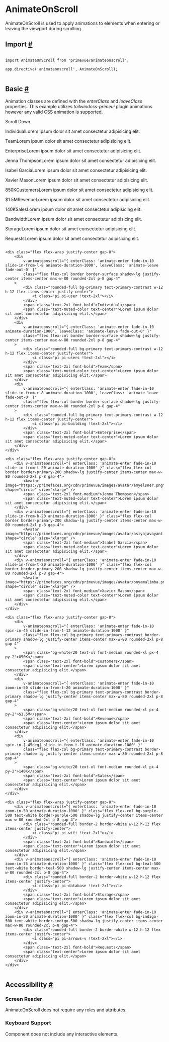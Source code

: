 # AnimateOnScroll

AnimateOnScroll is used to apply animations to elements when entering or leaving the viewport during scrolling.

## Import [#](https://primevue.org/animateonscroll/#import)

```

import AnimateOnScroll from 'primevue/animateonscroll';

app.directive('animateonscroll', AnimateOnScroll);


```

## Basic [#](https://primevue.org/animateonscroll/#basic)

Animation classes are defined with the *enterClass* and *leaveClass* properties. This example utilizes *tailwindcss-primeui* plugin animations however any valid CSS animation is supported.

Scroll Down

IndividualLorem ipsum dolor sit amet consectetur adipisicing elit.

TeamLorem ipsum dolor sit amet consectetur adipisicing elit.

EnterpriseLorem ipsum dolor sit amet consectetur adipisicing elit.

Jenna ThompsonLorem ipsum dolor sit amet consectetur adipisicing elit.

Isabel GarciaLorem ipsum dolor sit amet consectetur adipisicing elit.

Xavier MasonLorem ipsum dolor sit amet consectetur adipisicing elit.

850KCustomersLorem ipsum dolor sit amet consectetur adipisicing elit.

$1.5MRevenueLorem ipsum dolor sit amet consectetur adipisicing elit.

140KSalesLorem ipsum dolor sit amet consectetur adipisicing elit.

BandwidthLorem ipsum dolor sit amet consectetur adipisicing elit.

StorageLorem ipsum dolor sit amet consectetur adipisicing elit.

RequestsLorem ipsum dolor sit amet consectetur adipisicing elit.

```

<div class="flex flex-wrap justify-center gap-8">
    <div
        v-animateonscroll="{ enterClass: 'animate-enter fade-in-10 slide-in-from-l-8 animate-duration-1000', leaveClass: 'animate-leave fade-out-0' }"
        class="flex flex-col border border-surface shadow-lg justify-center items-center max-w-80 rounded-2xl p-8 gap-4"
    >
        <div class="rounded-full bg-primary text-primary-contrast w-12 h-12 flex items-center justify-center">
            <i class="pi pi-user !text-2xl"></i>
        </div>
        <span class="text-2xl font-bold">Individual</span>
        <span class="text-muted-color text-center">Lorem ipsum dolor sit amet consectetur adipisicing elit.</span>
    </div>
    <div
        v-animateonscroll="{ enterClass: 'animate-enter fade-in-10 animate-duration-1000', leaveClass: 'animate-leave fade-out-0' }"
        class="flex flex-col border border-surface shadow-lg justify-center items-center max-w-80 rounded-2xl p-8 gap-4"
    >
        <div class="rounded-full bg-primary text-primary-contrast w-12 h-12 flex items-center justify-center">
            <i class="pi pi-users !text-2xl"></i>
        </div>
        <span class="text-2xl font-bold">Team</span>
        <span class="text-muted-color text-center">Lorem ipsum dolor sit amet consectetur adipisicing elit.</span>
    </div>
    <div
        v-animateonscroll="{ enterClass: 'animate-enter fade-in-10 slide-in-from-r-8 animate-duration-1000', leaveClass: 'animate-leave fade-out-0' }"
        class="flex flex-col border border-surface shadow-lg justify-center items-center max-w-80 rounded-2xl p-8 gap-4"
    >
        <div class="rounded-full bg-primary text-primary-contrast w-12 h-12 flex items-center justify-center">
            <i class="pi pi-building !text-2xl"></i>
        </div>
        <span class="text-2xl font-bold">Enterprise</span>
        <span class="text-muted-color text-center">Lorem ipsum dolor sit amet consectetur adipisicing elit.</span>
    </div>
</div>

<div class="flex flex-wrap justify-center gap-8">
    <div v-animateonscroll="{ enterClass: 'animate-enter fade-in-10 slide-in-from-t-20 animate-duration-1000' }" class="flex flex-col border border-primary-200 shadow-lg justify-center items-center max-w-80 rounded-2xl p-8 gap-4">
        <Avatar image="https://primefaces.org/cdn/primevue/images/avatar/amyelsner.png" shape="circle" size="xlarge" />
        <span class="text-2xl font-medium">Jenna Thompson</span>
        <span class="text-muted-color text-center">Lorem ipsum dolor sit amet consectetur adipisicing elit.</span>
    </div>
    <div v-animateonscroll="{ enterClass: 'animate-enter fade-in-10 slide-in-from-b-20 animate-duration-1000' }" class="flex flex-col border border-primary-200 shadow-lg justify-center items-center max-w-80 rounded-2xl p-8 gap-4">
        <Avatar image="https://primefaces.org/cdn/primevue/images/avatar/asiyajavayant.png" shape="circle" size="xlarge" />
        <span class="text-2xl font-medium">Isabel Garcia</span>
        <span class="text-muted-color text-center">Lorem ipsum dolor sit amet consectetur adipisicing elit.</span>
    </div>
    <div v-animateonscroll="{ enterClass: 'animate-enter fade-in-10 slide-in-from-t-20 animate-duration-1000' }" class="flex flex-col border border-primary-200 shadow-lg justify-center items-center max-w-80 rounded-2xl p-8 gap-4">
        <Avatar image="https://primefaces.org/cdn/primevue/images/avatar/onyamalimba.png" shape="circle" size="xlarge" />
        <span class="text-2xl font-medium">Xavier Mason</span>
        <span class="text-muted-color text-center">Lorem ipsum dolor sit amet consectetur adipisicing elit.</span>
    </div>
</div>

<div class="flex flex-wrap justify-center gap-8">
    <div
        v-animateonscroll="{ enterClass: 'animate-enter fade-in-10 spin-in-45 slide-in-from-t-12 animate-duration-1000' }"
        class="flex flex-col bg-primary text-primary-contrast border-primary shadow-lg justify-center items-center max-w-80 rounded-2xl p-8 gap-4"
    >
        <span class="bg-white/20 text-xl font-medium rounded-xl px-4 py-2">850K</span>
        <span class="text-2xl font-bold">Customers</span>
        <span class="text-center">Lorem ipsum dolor sit amet consectetur adipisicing elit.</span>
    </div>
    <div
        v-animateonscroll="{ enterClass: 'animate-enter fade-in-10 zoom-in-50 slide-in-from-t-20 animate-duration-1000' }"
        class="flex flex-col bg-primary text-primary-contrast border-primary shadow-lg justify-center items-center max-w-80 rounded-2xl p-8 gap-4"
    >
        <span class="bg-white/20 text-xl font-medium rounded-xl px-4 py-2">$1.5M</span>
        <span class="text-2xl font-bold">Revenue</span>
        <span class="text-center">Lorem ipsum dolor sit amet consectetur adipisicing elit.</span>
    </div>
    <div
        v-animateonscroll="{ enterClass: 'animate-enter fade-in-10 spin-in-[-45deg] slide-in-from-t-16 animate-duration-1000' }"
        class="flex flex-col bg-primary text-primary-contrast border-primary shadow-lg justify-center items-center max-w-80 rounded-2xl p-8 gap-4"
    >
        <span class="bg-white/20 text-xl font-medium rounded-xl px-4 py-2">140K</span>
        <span class="text-2xl font-bold">Sales</span>
        <span class="text-center">Lorem ipsum dolor sit amet consectetur adipisicing elit.</span>
    </div>
</div>

<div class="flex flex-wrap justify-center gap-8">
    <div v-animateonscroll="{ enterClass: 'animate-enter fade-in-10 zoom-in-50 animate-duration-1000' }" class="flex flex-col bg-purple-500 text-white border-purple-500 shadow-lg justify-center items-center max-w-80 rounded-2xl p-8 gap-4">
        <div class="rounded-full border-2 border-white w-12 h-12 flex items-center justify-center">
            <i class="pi pi-wifi !text-2xl"></i>
        </div>
        <span class="text-2xl font-bold">Bandwidth</span>
        <span class="text-center">Lorem ipsum dolor sit amet consectetur adipisicing elit.</span>
    </div>
    <div v-animateonscroll="{ enterClass: 'animate-enter fade-in-10 zoom-in-75 animate-duration-1000' }" class="flex flex-col bg-teal-500 text-white border-teal-500 shadow-lg justify-center items-center max-w-80 rounded-2xl p-8 gap-4">
        <div class="rounded-full border-2 border-white w-12 h-12 flex items-center justify-center">
            <i class="pi pi-database !text-2xl"></i>
        </div>
        <span class="text-2xl font-bold">Storage</span>
        <span class="text-center">Lorem ipsum dolor sit amet consectetur adipisicing elit.</span>
    </div>
    <div v-animateonscroll="{ enterClass: 'animate-enter fade-in-10 zoom-in-50 animate-duration-1000' }" class="flex flex-col bg-indigo-500 text-white border-indigo-500 shadow-lg justify-center items-center max-w-80 rounded-2xl p-8 gap-4">
        <div class="rounded-full border-2 border-white w-12 h-12 flex items-center justify-center">
            <i class="pi pi-arrows-v !text-2xl"></i>
        </div>
        <span class="text-2xl font-bold">Requests</span>
        <span class="text-center">Lorem ipsum dolor sit amet consectetur adipisicing elit.</span>
    </div>
</div>


```

## Accessibility [#](https://primevue.org/animateonscroll/#accessibility)

### Screen Reader

AnimateOnScroll does not require any roles and attributes.

### Keyboard Support

Component does not include any interactive elements.